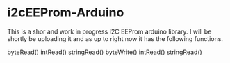 i2cEEProm-Arduino
=================
This is a shor and work in progress I2C EEProm arduino library. I will be shortly be uploading it and as up to right now it has the following functions.

byteRead()
intRead()
stringRead()
byteWrite()
intRead()
stringRead()
